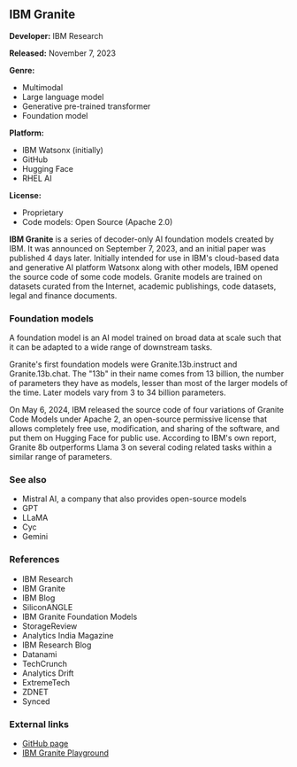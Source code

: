 
## IBM Granite

**Developer:** IBM Research

**Released:** November 7, 2023

**Genre:**
- Multimodal
- Large language model
- Generative pre-trained transformer
- Foundation model

**Platform:**
- IBM Watsonx (initially)
- GitHub
- Hugging Face
- RHEL AI

**License:**
- Proprietary
- Code models: Open Source (Apache 2.0)

**IBM Granite** is a series of decoder-only AI foundation models created by IBM. It was announced on September 7, 2023, and an initial paper was published 4 days later. Initially intended for use in IBM's cloud-based data and generative AI platform Watsonx along with other models, IBM opened the source code of some code models. Granite models are trained on datasets curated from the Internet, academic publishings, code datasets, legal and finance documents.

### Foundation models

A foundation model is an AI model trained on broad data at scale such that it can be adapted to a wide range of downstream tasks.

Granite's first foundation models were Granite.13b.instruct and Granite.13b.chat. The "13b" in their name comes from 13 billion, the number of parameters they have as models, lesser than most of the larger models of the time. Later models vary from 3 to 34 billion parameters.

On May 6, 2024, IBM released the source code of four variations of Granite Code Models under Apache 2, an open-source permissive license that allows completely free use, modification, and sharing of the software, and put them on Hugging Face for public use. According to IBM's own report, Granite 8b outperforms Llama 3 on several coding related tasks within a similar range of parameters.

### See also
- Mistral AI, a company that also provides open-source models
- GPT
- LLaMA
- Cyc
- Gemini

### References
- IBM Research
- IBM Granite
- IBM Blog
- SiliconANGLE
- IBM Granite Foundation Models
- StorageReview
- Analytics India Magazine
- IBM Research Blog
- Datanami
- TechCrunch
- Analytics Drift
- ExtremeTech
- ZDNET
- Synced

### External links
- [GitHub page](https://github.com/ibm-granite)
- [IBM Granite Playground](https://www.ibm.com/granite/playground/)


